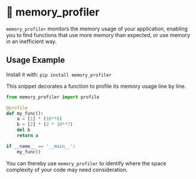 # 🧠 memory_profiler

`memory_profiler` monitors the memory usage of your application, enabling you to find functions that use more memory than expected, or use memory in an inefficient way. 

## Usage Example

Install it with: `pip install memory_profiler`

This snippet decorates a function to profile its memory usage line by line.

```python
from memory_profiler import profile

@profile
def my_func():
    a = [1] * (10**6)
    b = [2] * (2 * 10**7)
    del b
    return a

if __name__ == '__main__':
    my_func()
```

You can thereby use `memory_profiler` to identify where the space complexity of your code may need consideration. 
